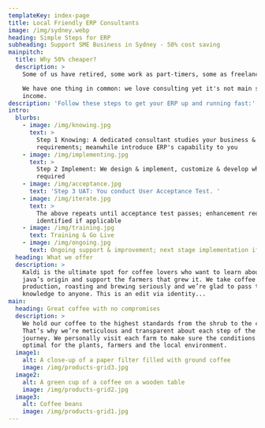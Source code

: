 ```yaml
---
templateKey: index-page
title: Local Friendly ERP Consultants
image: /img/sydney.webp
heading: Simple Steps for ERP
subheading: Support SME Business in Sydney - 50% cost saving
mainpitch:
  title: Why 50% cheaper?
  description: >
    Some of us have retired, some work as part-timers, some as freelancers...

    We have one thing in common: we love consulting yet it's not main source of
    income.
description: 'Follow these steps to get your ERP up and running fast:'
intro:
  blurbs:
    - image: /img/knowing.jpg
      text: >
        Step 1 Knowing: A dedicated consultant studies your business &
        requirements; meanwhile introduce ERP's capability to you
    - image: /img/implementing.jpg
      text: >
        Step 2 Implement: We design & implement, customize & develop when
        required
    - image: /img/acceptance.jpg
      text: 'Step 3 UAT: You conduct User Acceptance Test. '
    - image: /img/iterate.jpg
      text: >
        The above repeats until acceptance test passes; enhancement requirements
        identified if applicable
    - image: /img/training.jpg
      text: Training & Go Live
    - image: /img/ongoing.jpg
      text: Ongoing support & improvement; next stage implementation if applicable
  heading: What we offer
  description: >
    Kaldi is the ultimate spot for coffee lovers who want to learn about their
    java’s origin and support the farmers that grew it. We take coffee
    production, roasting and brewing seriously and we’re glad to pass that
    knowledge to anyone. This is an edit via identity...
main:
  heading: Great coffee with no compromises
  description: >
    We hold our coffee to the highest standards from the shrub to the cup.
    That’s why we’re meticulous and transparent about each step of the coffee’s
    journey. We personally visit each farm to make sure the conditions are
    optimal for the plants, farmers and the local environment.
  image1:
    alt: A close-up of a paper filter filled with ground coffee
    image: /img/products-grid3.jpg
  image2:
    alt: A green cup of a coffee on a wooden table
    image: /img/products-grid2.jpg
  image3:
    alt: Coffee beans
    image: /img/products-grid1.jpg
---
```


